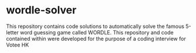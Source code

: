 # wordle-solver
This repository contains code solutions to automatically solve the famous 5-letter word guessing game called WORDLE. This repository and code contained within were developed for the purpose of a coding interview for Votee HK 
